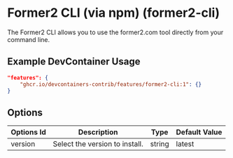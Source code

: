 
# Former2 CLI (via npm) (former2-cli)

The Former2 CLI allows you to use the former2.com tool directly from your command line.

## Example DevContainer Usage

```json
"features": {
    "ghcr.io/devcontainers-contrib/features/former2-cli:1": {}
}
```

## Options

| Options Id | Description | Type | Default Value |
|-----|-----|-----|-----|
| version | Select the version to install. | string | latest |


